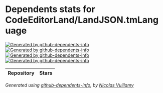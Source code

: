 # Dependents stats for CodeEditorLand/LandJSON.tmLanguage

[![Generated by github-dependents-info](https://img.shields.io/static/v1?label=Used%20by&message=0&color=informational&logo=slickpic)](https://github.com/CodeEditorLand/LandJSON.tmLanguage/network/dependents)
[![Generated by github-dependents-info](https://img.shields.io/static/v1?label=Used%20by%20(public)&message=0&color=informational&logo=slickpic)](https://github.com/CodeEditorLand/LandJSON.tmLanguage/network/dependents)
[![Generated by github-dependents-info](https://img.shields.io/static/v1?label=Used%20by%20(private)&message=0&color=informational&logo=slickpic)](https://github.com/CodeEditorLand/LandJSON.tmLanguage/network/dependents)
[![Generated by github-dependents-info](https://img.shields.io/static/v1?label=Used%20by%20(stars)&message=0&color=informational&logo=slickpic)](https://github.com/CodeEditorLand/LandJSON.tmLanguage/network/dependents)

| Repository | Stars  |
| :--------  | -----: |

_Generated using [github-dependents-info](https://github.com/nvuillam/github-dependents-info), by [Nicolas Vuillamy](https://github.com/nvuillam)_
